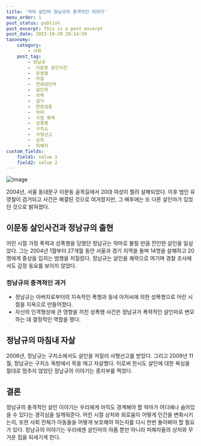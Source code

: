 ```yaml
---
title: '악마 살인마 정남규의 충격적인 이야기'
menu_order: 1
post_status: publish
post_excerpt: This is a post excerpt
post_date: 2023-10-20 20:14:59
taxonomy:
    category:
        - 사회
    post_tag:
        - 정남규
        -  이문동 살인사건
        -  유영철
        -  자살
        -  연쇄살인마
        -  살인마
        -  자백
        -  검거
        -  현장검증
        -  악마
        -  가정 폭력
        -  성폭행
        -  구치소
        -  사형선고
        -  상처
        -  피해자
custom_fields:
    field1: value 1
    field2: value 2
---
```


![Image](https://imgnews.pstatic.net/image/018/2024/02/06/0005668306_001_20240206000113633.jpg?type=w647)


2004년, 서울 동대문구 이문동 골목길에서 20대 여성이 찔려 살해되었다. 이후 범인 유영철이 검거되고 사건은 해결된 것으로 여겨졌지만, 그 배후에는 또 다른 살인마가 있었던 것으로 밝혀졌다. 

## 이문동 살인사건과 정남규의 출현

어린 시절 가정 폭력과 성폭행을 당했던 정남규는 악마로 불릴 만큼 잔인한 살인을 일삼았다. 그는 2004년 1월부터 27개월 동안 서울과 경기 지역을 돌며 14명을 살해하고 20명에게 중상을 입히는 범행을 저질렀다. 정남규는 살인을 쾌락으로 여기며 경찰 조사에서도 감정 동요를 보이지 않았다. 

### 정남규의 충격적인 과거

- 정남규는 아버지로부터의 지속적인 폭행과 동네 아저씨에 의한 성폭행으로 어린 시절을 지옥으로 만들어졌다.
- 자신의 인격형성에 큰 영향을 끼친 성폭행 사건은 정남규가 폭력적인 살인마로 변모하는 데 결정적인 역할을 했다.

## 정남규의 마침내 자살

2006년, 정남규는 구치소에서도 살인을 저질러 사형선고를 받았다. 그리고 2009년 11월, 정남규는 구치소 독방에서 목을 매고 자살했다. 이로써 한시도 살인에 대한 욕심을 절대로 멈추지 않았던 정남규의 이야기는 종지부를 찍었다.

## 결론

정남규의 충격적인 살인 이야기는 우리에게 아직도 경계해야 할 악마가 어디에나 숨어있을 수 있다는 경각심을 일깨워준다. 어린 시절 상처와 외로움이 어떻게 인간을 변화시키는지, 또한 사회 전체가 아동들을 어떻게 보호해야 하는지를 다시 한번 돌아봐야 할 필요가 있다. 정남규의 이야기는 우리에겐 살인마의 아픔 뿐만 아니라 피해자들의 상처와 무거운 짐을 되새기게 한다.
